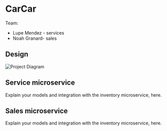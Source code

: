 # CarCar

Team:

* Lupe Mendez - services
* Noah Granard- sales

## Design
![Project Diagram](https://gitlab.com/Gudelfina3/project-beta/-/blob/noah-sales/ghi/app/public/CC.png "Project Diagram")
## Service microservice

Explain your models and integration with the inventory
microservice, here.

## Sales microservice

Explain your models and integration with the inventory
microservice, here.
